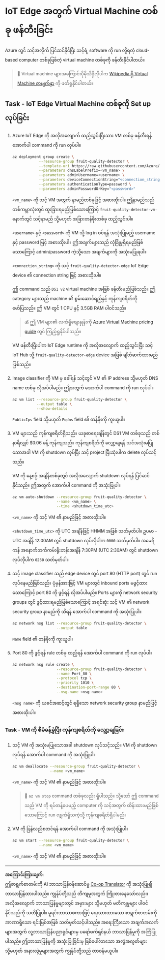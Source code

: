 <!--
CO_OP_TRANSLATOR_METADATA:
{
  "original_hash": "24dc783a600e20251211987b36370e93",
  "translation_date": "2025-08-28T16:03:04+00:00",
  "source_file": "4-manufacturing/lessons/3-run-fruit-detector-edge/vm-iotedge.md",
  "language_code": "my"
}
-->
# IoT Edge အတွက် Virtual Machine တစ်ခု ဖန်တီးခြင်း

Azure တွင် သင့်အလိုက် ပြင်ဆင်နိုင်ပြီး သင့်ရဲ့ software ကို run လို့ရတဲ့ cloud-based computer တစ်ခုဖြစ်တဲ့ virtual machine တစ်ခုကို ဖန်တီးနိုင်ပါတယ်။

> 💁 Virtual machine များအကြောင်းပိုမိုသိရှိလိုပါက [Wikipedia ရှိ Virtual Machine စာမျက်နှာ](https://wikipedia.org/wiki/Virtual_machine) ကို ဖတ်ရှုနိုင်ပါတယ်။

## Task - IoT Edge Virtual Machine တစ်ခုကို Set up လုပ်ခြင်း

1. Azure IoT Edge ကို အလိုအလျောက် ထည့်သွင်းပြီးသား VM တစ်ခု ဖန်တီးရန် အောက်ပါ command ကို run လုပ်ပါ။

    ```sh
    az deployment group create \
                --resource-group fruit-quality-detector \
                --template-uri https://raw.githubusercontent.com/Azure/iotedge-vm-deploy/1.2.0/edgeDeploy.json \
                --parameters dnsLabelPrefix=<vm_name> \
                --parameters adminUsername=<username> \
                --parameters deviceConnectionString="<connection_string>" \
                --parameters authenticationType=password \
                --parameters adminPasswordOrKey="<password>"
    ```

    `<vm_name>` ကို သင့် VM အတွက် နာမည်တစ်ခုဖြင့် အစားထိုးပါ။ ဤနာမည်သည် တစ်ကမ္ဘာလုံးတွင် ထူးခြားရမည်ဖြစ်သောကြောင့် `fruit-quality-detector-vm-` နောက်တွင် သင့်နာမည် သို့မဟုတ် အခြားတန်ဖိုးတစ်ခု ထည့်သွင်းပါ။

    `<username>` နှင့် `<password>` ကို VM သို့ log in ဝင်ရန် အသုံးပြုမည့် username နှင့် password ဖြင့် အစားထိုးပါ။ ဤအချက်များသည် လုံခြုံမှုရှိရမည်ဖြစ်သောကြောင့် admin/password ကဲ့သို့သော အချက်များကို အသုံးမပြုရပါ။

    `<connection_string>` ကို သင့် `fruit-quality-detector-edge` IoT Edge device ၏ connection string ဖြင့် အစားထိုးပါ။

    ဤ command သည် `DS1 v2` virtual machine အဖြစ် ဖန်တီးမည်ဖြစ်သည်။ ဤ category များသည် machine ၏ စွမ်းဆောင်ရည်နှင့် ကုန်ကျစရိတ်ကို ဖော်ပြသည်။ ဤ VM တွင် 1 CPU နှင့် 3.5GB RAM ပါဝင်သည်။

    > 💰 ဤ VM များ၏ လက်ရှိစျေးနှုန်းကို [Azure Virtual Machine pricing guide](https://azure.microsoft.com/pricing/details/virtual-machines/linux/?WT.mc_id=academic-17441-jabenn) တွင် ကြည့်ရှုနိုင်ပါသည်။

    VM ဖန်တီးပြီးပါက IoT Edge runtime ကို အလိုအလျောက် ထည့်သွင်းပြီး သင့် IoT Hub သို့ `fruit-quality-detector-edge` device အဖြစ် ချိတ်ဆက်ထားမည်ဖြစ်သည်။

1. Image classifier ကို VM မှ ခေါ်ရန် သင့်တွင် VM ၏ IP address သို့မဟုတ် DNS name တစ်ခု လိုအပ်ပါမည်။ ဤအတွက် အောက်ပါ command ကို run လုပ်ပါ။

    ```sh
    az vm list --resource-group fruit-quality-detector \
               --output table \
               --show-details
    ```

    `PublicIps` field သို့မဟုတ် `Fqdns` field ၏ တန်ဖိုးကို ကူးယူပါ။

1. VM များသည် ကုန်ကျစရိတ်ရှိသည်။ ယခုစာရေးချိန်တွင် DS1 VM တစ်ခုသည် တစ်နာရီလျှင် $0.06 ခန့် ကုန်ကျသည်။ ကုန်ကျစရိတ်ကို လျှော့ချရန် သင်အသုံးမပြုသောအခါ VM ကို shutdown လုပ်ပြီး သင့် project ပြီးဆုံးပါက delete လုပ်သင့်သည်။

    VM ကို နေ့စဉ် အချိန်တစ်ခုတွင် အလိုအလျောက် shutdown လုပ်ရန် ပြင်ဆင်နိုင်သည်။ ဤအတွက် အောက်ပါ command ကို အသုံးပြုပါ။

    ```sh
    az vm auto-shutdown --resource-group fruit-quality-detector \
                        --name <vm_name> \
                        --time <shutdown_time_utc>
    ```

    `<vm_name>` ကို သင့် VM ၏ နာမည်ဖြင့် အစားထိုးပါ။

    `<shutdown_time_utc>` ကို UTC အချိန်ဖြင့် HHMM အဖြစ် သတ်မှတ်ပါ။ ဥပမာ - UTC အချိန် 12:00AM တွင် shutdown လုပ်လိုပါက `0000` သတ်မှတ်ပါ။ အမေရိကန် အနောက်ဘက်ကမ်းရိုးတန်းအချိန် 7:30PM (UTC 2:30AM) တွင် shutdown လုပ်လိုပါက `0230` သတ်မှတ်ပါ။

1. သင့် image classifier သည် edge device တွင် port 80 (HTTP port) တွင် run လုပ်နေမည်ဖြစ်သည်။ ပုံမှန်အားဖြင့် VM များတွင် inbound ports မဖွင့်ထားသောကြောင့် port 80 ကို ဖွင့်ရန် လိုအပ်ပါမည်။ Ports များကို network security groups တွင် ဖွင့်ထားရမည်ဖြစ်သောကြောင့် အရင်ဆုံး သင့် VM ၏ network security group နာမည်ကို သိရန် အောက်ပါ command ကို အသုံးပြုပါ။

    ```sh
    az network nsg list --resource-group fruit-quality-detector \
                        --output table
    ```

    `Name` field ၏ တန်ဖိုးကို ကူးယူပါ။

1. Port 80 ကို ဖွင့်ရန် rule တစ်ခု ထည့်ရန် အောက်ပါ command ကို run လုပ်ပါ။

    ```sh
    az network nsg rule create \
                        --resource-group fruit-quality-detector \
                        --name Port_80 \
                        --protocol tcp \
                        --priority 1010 \
                        --destination-port-range 80 \
                        --nsg-name <nsg name>
    ```

    `<nsg name>` ကို ယခင်အဆင့်တွင် ရရှိသော network security group နာမည်ဖြင့် အစားထိုးပါ။

### Task - VM ကို စီမံခန့်ခွဲပြီး ကုန်ကျစရိတ်ကို လျှော့ချခြင်း

1. သင့် VM ကို အသုံးမပြုသောအခါ shutdown လုပ်သင့်သည်။ VM ကို shutdown လုပ်ရန် အောက်ပါ command ကို အသုံးပြုပါ။

    ```sh
    az vm deallocate --resource-group fruit-quality-detector \
                     --name <vm_name>
    ```

    `<vm_name>` ကို သင့် VM ၏ နာမည်ဖြင့် အစားထိုးပါ။

    > 💁 `az vm stop` command တစ်ခုလည်း ရှိပါသည်။ သို့သော် ဤ command သည် VM ကို ရပ်တန့်ပေမည့် computer ကို သင့်အတွက် ထိန်းထားမည်ဖြစ်သောကြောင့် run လျှက်ရှိသကဲ့သို့ ကုန်ကျစရိတ်ရှိပါမည်။

1. VM ကို ပြန်လည်စတင်ရန် အောက်ပါ command ကို အသုံးပြုပါ။

    ```sh
    az vm start --resource-group fruit-quality-detector \
                --name <vm_name>
    ```

    `<vm_name>` ကို သင့် VM ၏ နာမည်ဖြင့် အစားထိုးပါ။

---

**အကြောင်းကြားချက်**:  
ဤစာရွက်စာတမ်းကို AI ဘာသာပြန်ဝန်ဆောင်မှု [Co-op Translator](https://github.com/Azure/co-op-translator) ကို အသုံးပြု၍ ဘာသာပြန်ထားပါသည်။ ကျွန်ုပ်တို့သည် တိကျမှုအတွက် ကြိုးစားနေသော်လည်း၊ အလိုအလျောက် ဘာသာပြန်မှုများတွင် အမှားများ သို့မဟုတ် မတိကျမှုများ ပါဝင်နိုင်သည်ကို သတိပြုပါ။ မူရင်းဘာသာစကားဖြင့် ရေးသားထားသော စာရွက်စာတမ်းကို အာဏာရှိသော ရင်းမြစ်အဖြစ် သတ်မှတ်သင့်ပါသည်။ အရေးကြီးသော အချက်အလက်များအတွက် လူ့ဘာသာပြန်ပညာရှင်များမှ ပရော်ဖက်ရှင်နယ် ဘာသာပြန်မှုကို အကြံပြုပါသည်။ ဤဘာသာပြန်မှုကို အသုံးပြုခြင်းမှ ဖြစ်ပေါ်လာသော အလွဲအလွတ်များ သို့မဟုတ် အနားလွဲမှုများအတွက် ကျွန်ုပ်တို့သည် တာဝန်မယူပါ။